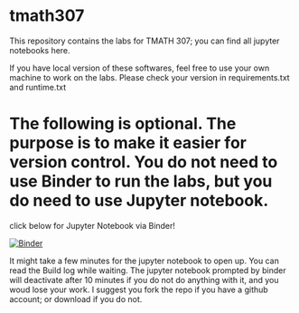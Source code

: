 # tmath307
This repository contains the labs for TMATH 307; you can find all jupyter notebooks here. 

If you have local version of these softwares, feel free to use your own machine to work on the labs. Please check your version in requirements.txt and runtime.txt

# The following is optional. The purpose is to make it easier for version control. You do not need to use Binder to run the labs, but you do need to use Jupyter notebook.

click below for Jupyter Notebook via Binder! 

[![Binder](https://mybinder.org/badge_logo.svg)](https://mybinder.org/v2/gh/yajuna/tmath307/master)

It might take a few minutes for the jupyter notebook to open up. You can read the Build log while waiting. The jupyter notebook prompted by binder will deactivate after 10 minutes if you do not do anything with it, and you woud lose your work. I suggest you fork the repo if you have a github account; or download if you do not. 
